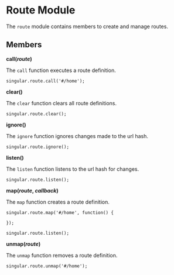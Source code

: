 # Route Module

The `route` module contains members to create and manage routes.

## Members

__call(*route*)__

The `call` function executes a route definition.

	singular.route.call('#/home');

__clear()__

The `clear` function clears all route definitions.

	singular.route.clear();

__ignore()__

The `ignore` function ignores changes made to the url hash.

	singular.route.ignore();

__listen()__

The `listen` function listens to the url hash for changes.

	singular.route.listen();

__map(*route*, *callback*)__

The `map` function creates a route definition.

	singular.route.map('#/home', function() {
		
	});

	singular.route.listen();

__unmap(*route*)__

The `unmap` function removes a route definition.

	singular.route.unmap('#/home');


